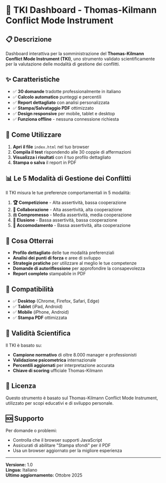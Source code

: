 # 🎯 TKI Dashboard - Thomas-Kilmann Conflict Mode Instrument

## 📋 Descrizione

Dashboard interattiva per la somministrazione del **Thomas-Kilmann Conflict Mode Instrument (TKI)**, uno strumento validato scientificamente per la valutazione delle modalità di gestione dei conflitti.

## ✨ Caratteristiche

- ✅ **30 domande** tradotte professionalmente in italiano
- ✅ **Calcolo automatico** punteggi e percentili
- ✅ **Report dettagliato** con analisi personalizzata
- ✅ **Stampa/Salvataggio PDF** ottimizzato
- ✅ **Design responsive** per mobile, tablet e desktop
- ✅ **Funziona offline** - nessuna connessione richiesta

## 🚀 Come Utilizzare

1. **Apri il file** `index.html` nel tuo browser
2. **Compila il test** rispondendo alle 30 coppie di affermazioni
3. **Visualizza i risultati** con il tuo profilo dettagliato
4. **Stampa o salva** il report in PDF

## 📊 Le 5 Modalità di Gestione dei Conflitti

Il TKI misura le tue preferenze comportamentali in 5 modalità:

1. **🏆 Competizione** - Alta assertività, bassa cooperazione
2. **🤝 Collaborazione** - Alta assertività, alta cooperazione  
3. **⚖️ Compromesso** - Media assertività, media cooperazione
4. **🚫 Elusione** - Bassa assertività, bassa cooperazione
5. **🤲 Accomodamento** - Bassa assertività, alta cooperazione

## 🎯 Cosa Otterrai

- **Profilo dettagliato** delle tue modalità preferenziali
- **Analisi dei punti di forza** e aree di sviluppo
- **Strategie pratiche** per utilizzare al meglio le tue competenze
- **Domande di autoriflessione** per approfondire la consapevolezza
- **Report completo** stampabile in PDF

## 📱 Compatibilità

- ✅ **Desktop** (Chrome, Firefox, Safari, Edge)
- ✅ **Tablet** (iPad, Android)
- ✅ **Mobile** (iPhone, Android)
- ✅ **Stampa PDF** ottimizzata

## 🔬 Validità Scientifica

Il TKI è basato su:
- **Campione normativo** di oltre 8.000 manager e professionisti
- **Validazione psicometrica** internazionale
- **Percentili aggiornati** per interpretazione accurata
- **Chiave di scoring** ufficiale Thomas-Kilmann

## 📄 Licenza

Questo strumento è basato sul Thomas-Kilmann Conflict Mode Instrument, utilizzato per scopi educativi e di sviluppo personale.

## 🆘 Supporto

Per domande o problemi:
- Controlla che il browser supporti JavaScript
- Assicurati di abilitare "Stampa sfondi" per il PDF
- Usa un browser aggiornato per la migliore esperienza

---

**Versione:** 1.0  
**Lingua:** Italiano  
**Ultimo aggiornamento:** Ottobre 2025

